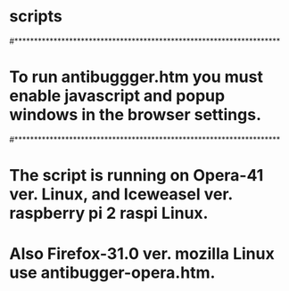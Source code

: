 # scripts
#********************************************************************
# To run antibuggger.htm you must enable javascript and popup windows in the browser settings.
#********************************************************************
# The script is running  on Opera-41 ver. Linux, and Iceweasel ver. raspberry pi 2 raspi Linux.
# Also Firefox-31.0 ver. mozilla Linux use antibugger-opera.htm.
